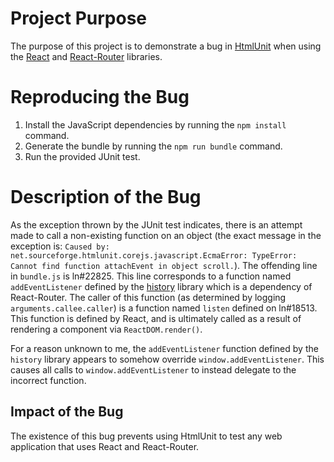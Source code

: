 # Project Purpose
The purpose of this project is to demonstrate a bug in [HtmlUnit](http://htmlunit.sourceforge.net) when using the [React](https://github.com/facebook/react) and [React-Router](https://github.com/ReactTraining/react-router) libraries.

# Reproducing the Bug
1. Install the JavaScript dependencies by running the `npm install` command.
2. Generate the bundle by running the `npm run bundle` command.
3. Run the provided JUnit test.

# Description of the Bug
As the exception thrown by the JUnit test indicates, there is an attempt made to call a non-existing function on an object (the exact message in the exception is: 
`Caused by: net.sourceforge.htmlunit.corejs.javascript.EcmaError: TypeError: Cannot find function attachEvent in object scroll.`).
The offending line in `bundle.js` is ln#22825. This line corresponds to a function named `addEventListener` defined by the [history](https://github.com/ReactTraining/history) library which is a dependency of React-Router. The caller of this function (as determined by logging `arguments.callee.caller`) is a function named `listen` defined on ln#18513. This function is defined by React, and is ultimately called as a result of rendering a component via `ReactDOM.render()`.

For a reason unknown to me, the `addEventListener` function defined by the `history` library appears to somehow override `window.addEventListener`. This causes all calls to `window.addEventListener` to instead delegate to the incorrect function.

## Impact of the Bug
The existence of this bug prevents using HtmlUnit to test any web application that uses React and React-Router.
